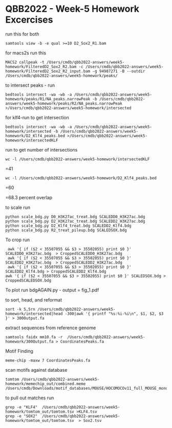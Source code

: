  # QBB2022 - Week-5 Homework Excercises

run this for both
```
samtools view -b -e qual >=10 D2_Sox2_R1.bam 
```

for macs2s run this
```
MACS2 callpeak -t /Users/cmdb/qbb2022-answers/week5-homework/FilteredD2_Sox2_R2.bam -c /Users/cmdb/qbb2022-answers/week5-homework/FilteredD2_Sox2_R2_input.bam -g 94987271 -B --outdir /Users/cmdb/qbb2022-answers/week5-homework/peaks/
```

to intersect peaks - run
```
bedtools intersect -wa -wb -a /Users/cmdb/qbb2022-answers/week5-homework/peaks/R1/NA_peaks.narrowPeak -b /Users/cmdb/qbb2022-answers/week5-homework/peaks/R2/NA_peaks.narrowPeak >/Users/cmdb/qbb2022-answers/week5-homework/intersected
```

for klf4-run to get intersection
```
bedtools intersect -wa -wb -a /Users/cmdb/qbb2022-answers/week5-homework/intersected -b /Users/cmdb/qbb2022-answers/week5-homework/D2_Klf4_peaks.bed >/Users/cmdb/qbb2022-answers/week5-homework/intersectedKLF
```
run to get number of intersections
```
wc -l /Users/cmdb/qbb2022-answers/week5-homework/intersectedKLF 
```
=41 
```
wc -l /Users/cmdb/qbb2022-answers/week5-homework/D2_Klf4_peaks.bed
```
=60

=68.3 percent overlap


to scale run
```
python scale_bdg.py D0_H3K27ac_treat.bdg SCALEDD0_H3K27ac.bdg 
python scale_bdg.py D2_H3K27ac_treat.bdg SCALEDD2_H3K27ac.bdg 
python scale_bdg.py D2_Klf4_treat.bdg SCALEDD2_Klf4.bdg 
python scale_bdg.py R2_treat_pileup.bdg SCALEDSOX.bdg
```

To crop run
```
 awk '{ if ($2 < 35507055 && $3 > 35502055) print $0 }' SCALEDD0_H3K27ac.bdg  > CroppedSCALEDD0_H3K27ac.bdg 
 awk '{ if ($2 < 35507055 && $3 > 35502055) print $0 }' SCALEDD2_H3K27ac.bdg  > CroppedSCALEDD2_H3K27ac.bdg
 awk '{ if ($2 < 35507055 && $3 > 35502055) print $0 }' SCALEDD2_Klf4.bdg > CroppedSCALEDD2_Klf4.bdg 
awk '{ if ($2 < 35507055 && $3 > 35502055) print $0 }' SCALEDSOX.bdg > CroppedSCALEDSOX.bdg
```

To plot run bdgAGAIN.py - output = fig_1.pdf

to sort, head, and reformat
```
sort -k 5,5rn /Users/cmdb/qbb2022-answers/week5-homework/intersected|head -300|awk '{ printf "%s:%i-%i\n", $1, $2, $3 }' > 300Output.fa
```

extract sequences from reference genome
```
samtools faidx mm10.fa -r  /Users/cmdb/qbb2022-answers/week5-homework/300Output.fa > CoordinatesPeaks.fa
```

Motif Finding
```
meme-chip -maxw 7 CoordinatesPeaks.fa
```

scan motifs against database
```
tomtom /Users/cmdb/qbb2022-answers/week5-homework/memechip_out/combined.meme /Users/cmdb/Downloads/motif_databases/MOUSE/HOCOMOCOv11_full_MOUSE_mono_meme_format.meme
```

to pull out matches run 
```
grep -e "KLF4"  /Users/cmdb/qbb2022-answers/week5-homework/tomtom_out/tomtom.tsv >KLF4.tsv
grep -e "SOX2"  /Users/cmdb/qbb2022-answers/week5-homework/tomtom_out/tomtom.tsv  > Sox2.tsv
```
